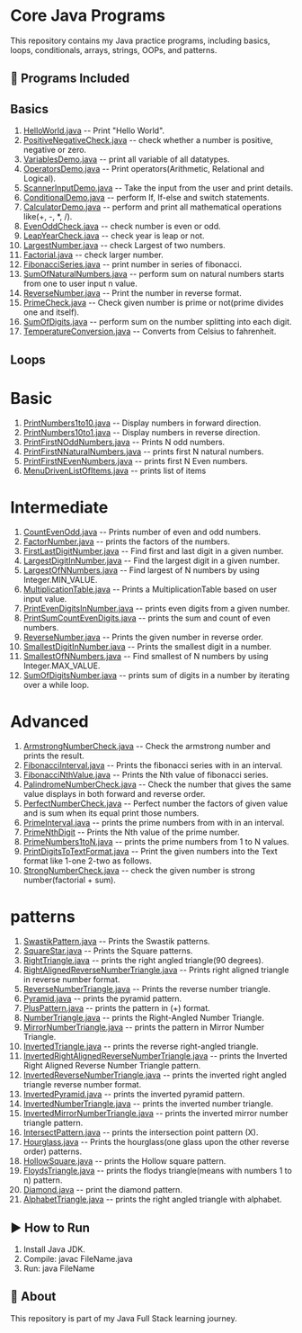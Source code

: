 # Core Java Programs

This repository contains my Java practice programs, including basics, loops, conditionals, arrays, strings, OOPs, and patterns.

## 📂 Programs Included

## Basics

1. [HelloWorld.java](Basics/HelloWorld.java) -- Print "Hello World".
2. [PositiveNegativeCheck.java](Basics/PositiveNegativeCheck.java) -- check whether a number is positive, negative or zero.
3. [VariablesDemo.java](Basics/VariablesDemo.java) -- print all variable of all datatypes.
4. [OperatorsDemo.java](Basics/OperatorsDemo.java) -- Print operators(Arithmetic, Relational and Logical).
5. [ScannerInputDemo.java](Basics/ScannerInputDemo.java) -- Take the input from the user and print details.
6. [ConditionalDemo.java](Basics/ConditionalDemo.java) -- perform If, If-else and switch statements.
7. [CalculatorDemo.java](Basics/CalculatorDemo.java) -- perform and print all mathematical operations like(+, -, \*, /).
8. [EvenOddCheck.java](Basics/EvenOddCheck.java) -- check number is even or odd.
9. [LeapYearCheck.java](Basics/LeapYearCheck.java) -- check year is leap or not.
10. [LargestNumber.java](Basics/LargestNumber.java) -- check Largest of two numbers.
11. [Factorial.java](Basics/LargestNumber.java) -- check larger number.
12. [FibonacciSeries.java](Basics/FibonacciSeries.java) -- print number in series of fibonacci.
13. [SumOfNaturalNumbers.java](Basics/SumNaturalNumbers.java) -- perform sum on natural numbers starts from one to user input n value.
14. [ReverseNumber.java](Basics/ReverseNumber.java) -- Print the number in reverse format.
15. [PrimeCheck.java](Basics/PrimeCheck.java) -- Check given number is prime or not(prime divides one and itself).
16. [SumOfDigits.java](Basics/SumOfDigits.java) -- perform sum on the number splitting into each digit.
17. [TemperatureConversion.java](Basics/TemperatureConversion.java) -- Converts from Celsius to fahrenheit.

## Loops

# Basic

1. [PrintNumbers1to10.java](Loops/Basic/PrintNumbers1to10.java) -- Display numbers in forward direction.
2. [PrintNumbers10to1.java](Loops/Basic/PrintNumbers10to1.java) --
   Display numbers in reverse direction.
3. [PrintFirstNOddNumbers.java](Loops/Basic/PrintFirstNOddNumbers.java) -- Prints N odd numbers.
4. [PrintFirstNNaturalNumbers.java](Loops/Basic/PrintFirstNNaturalNumbers.java) -- prints first N natural numbers.
5. [PrintFirstNEvenNumbers.java](Loops/Basic/PrintFirstNEvenNumbers.java) -- prints first N Even numbers.
6. [MenuDrivenListOfItems.java](Loops/Basic/MenuDrivenListOfItems.java) -- prints list of items

# Intermediate

1. [CountEvenOdd.java](Loops/Intermediate/CountEvenOdd.java) -- Prints number of even and odd numbers.
2. [FactorNumber.java](Loops/Intermediate/FactorNumber.java) -- prints the factors of the numbers.
3. [FirstLastDigitNumber.java](Loops/Intermediate/FirstLastDigitNumber.java) -- Find first and last digit in a given number.
4. [LargestDigitInNumber.java](loops/Intermediate/LargestDigitInNumber.java) -- Find the largest digit in a given number.
5. [LargestOfNNumbers.java](loops/Intermediate/LargestOfNNumbers.java) -- Find largest of N numbers by using Integer.MIN_VALUE.
6. [MultiplicationTable.java](loops/Intermediate/MultiplicationTable.java) -- Prints a MultiplicationTable based on user input value.
7. [PrintEvenDigitsInNumber.java](loops/Intermediate/PrintEvenDigitsInNumber.java) -- prints even digits from a given number.
8. [PrintSumCountEvenDigits.java](loops/Intermediate/PrintSumCountEvenDigits.java) -- prints the sum and count of even numbers.
9. [ReverseNumber.java](loops/Intermediate/ReverseNumber.java) -- Prints the given number in reverse order.
10. [SmallestDigitInNumber.java](loops/Intermediate/SmallestDigitInNumber.java) -- Prints the smallest digit in a number.
11. [SmallestOfNNumbers.java](loops/Intermediate/SmallestOfNNumbers.java) -- Find smallest of N numbers by using Integer.MAX_VALUE.
12. [SumOfDigitsNumber.java](loops/Intermediate/SumOfDigitsNumber.java) -- prints sum of digits in a number by iterating over a while loop.

# Advanced

1. [ArmstrongNumberCheck.java](loops/Advanced/ArmstrongNumberCheck.java) -- Check the armstrong number and prints the result.
2. [FibonacciInterval.java](loops/Advanced/FibonacciInterval.java) -- Prints the fibonacci series with in an interval.
3. [FibonacciNthValue.java](loops/Advanced/FibonacciNthValue.java) -- Prints the Nth value of fibonacci series.
4. [PalindromeNumberCheck.java](loops/Advanced/PalindromeNumberCheck.java) -- Check the number that gives the same value displays in both forward and reverse order.
5. [PerfectNumberCheck.java](loops/Advanced/PerfectNumberCheck.java) -- Perfect number the factors of given value and is sum when its equal print those numbers.
6. [PrimeInterval.java](loops/Advanced/PrimeInterval.java) -- prints the prime numbers from with in an interval.
7. [PrimeNthDigit](loops/Advanced/PrimeNthDigit.java) -- Prints the Nth value of the prime number.
8. [PrimeNumbers1toN.java](loops/Advanced/PrimeNumbers1toN.java) -- prints the prime numbers from 1 to N values.
9. [PrintDigitsToTextFormat.java](loops/Advanced/PrintDigitsToTextFormat.java) -- Print the given numbers into the Text format like 1-one 2-two as follows.
10. [StrongNumberCheck.java](loops/Advanced/StrongNumberCheck.java) --
    check the given number is strong number(factorial + sum).

# patterns

1. [SwastikPattern.java](loops/Patterns/SwastikPattern.java) -- Prints the Swastik patterns.
2. [SquareStar.java](loops/Patterns/SquareStar.java) -- Prints the Square patterns.
3. [RightTriangle.java](loops/Patterns/RightTriangle.java) -- prints the right angled triangle(90 degrees).
4. [RightAlignedReverseNumberTriangle.java](loops/Patterns/RightAlignedReverseNumberTriangle.java) -- Prints right aligned triangle in reverse number format.
5. [ReverseNumberTriangle.java](loops/Patterns/ReverseNumberTriangle.java) -- Prints the reverse number triangle.
6. [Pyramid.java](loops/Patterns/Pyramid.java) -- prints the pyramid pattern.
7. [PlusPattern.java](loops/Patterns/PlusPattern.java) -- prints the pattern in (+) format.
8. [NumberTriangle.java](loops/Patterns/NumberTriangle.java) -- prints the Right-Angled Number Triangle.
9. [MirrorNumberTriangle.java](loops/Patterns/MirrorNumberTriangle.java) -- prints the pattern in Mirror Number Triangle.
10. [InvertedTriangle.java](loops/Patterns/InvertedTriangle.java) -- prints the reverse right-angled triangle.
11. [InvertedRightAlignedReverseNumberTriangle.java](loops/Patterns/InvertedRightAlignedReverseNumberTriangle.java) -- prints the Inverted Right Aligned Reverse Number Triangle pattern.
12. [InvertedReverseNumberTriangle.java](loops/Patterns/InvertedReverseNumberTriangle.java) -- prints the inverted right angled triangle reverse number format.
13. [InvertedPyramid.java](loops/Patterns/InvertedPyramid.java) -- prints the inverted pyramid pattern.
14. [InvertedNumberTriangle.java](loops/Patterns/InvertedNumberTriangle.java) -- prints the inverted number triangle.
15. [InvertedMirrorNumberTriangle.java](loops/Patterns/InvertedMirrorNumberTriangle.java) -- prints the inverted mirror number triangle pattern.
16. [IntersectPattern.java](loops/Patterns/IntersectPattern.java) -- prints the intersection point pattern (X).
17. [Hourglass.java](loops/Patterns/Hourglass.java) -- Prints the hourglass(one glass upon the other reverse order) patterns.
18. [HollowSquare.java](loops/Patterns/HollowSquare.java) -- prints the Hollow square pattern.
19. [FloydsTriangle.java](loops/Patterns/FloydsTriangle.java) -- prints the flodys triangle(means with numbers 1 to n) pattern.
20. [Diamond.java](loops/Patterns/Diamond.java) -- print the diamond pattern.
21. [AlphabetTriangle.java](loops/Patterns/AlphabetTriangle.java) -- prints the right angled triangle with alphabet.

## ▶ How to Run

1. Install Java JDK.
2. Compile: javac FileName.java
3. Run: java FileName

## 📌 About

This repository is part of my Java Full Stack learning journey.

